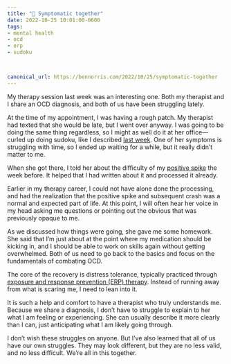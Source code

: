 ```yaml
---
title: "🧠 Symptomatic together"
date: 2022-10-25 10:01:00-0600
tags:
- mental health
- ocd
- erp
- sudoku



canonical_url: https://bennorris.com/2022/10/25/symptomatic-together
---
```


My therapy session last week was an interesting one. Both my therapist and I share an OCD diagnosis, and both of us have been struggling lately.

At the time of my appointment, I was having a rough patch. My therapist had texted that she would be late, but I went over anyway. I was going to be doing the same thing regardless, so I might as well do it at her office—curled up doing sudoku, like I described [last week](https://bennorris.com/2022/10/20/return-of-sudoku). One of her symptoms is struggling with time, so I ended up waiting for a while, but it really didn’t matter to me.

When she got there, I told her about the difficulty of my [positive spike](https://bennorris.com/2022/10/18/a-positive-spike) the week before. It helped that I had written about it and processed it already.

Earlier in my therapy career, I could not have alone done the processing, and had the realization that the positive spike and subsequent crash was a normal and expected part of life. At this point, I will often hear her voice in my head asking me questions or pointing out the obvious that was previously opaque to me.

As we discussed how things were going, she gave me some homework. She said that I’m just about at the point where my medication should be kicking in, and I should be able to work on skills again without getting overwhelmed. Both of us need to go back to the basics and focus on the fundamentals of combating OCD.

The core of the recovery is distress tolerance, typically practiced through [exposure and response prevention (ERP) therapy](https://bennorris.com/tags/erp/). Instead of running away from what is scaring me, I need to lean into it.

It is such a help and comfort to have a therapist who truly understands me. Because we share a diagnosis, I don’t have to struggle to explain to her what I am feeling or experiencing. She can usually describe it more clearly than I can, just anticipating what I am likely going through.

I don’t wish these struggles on anyone. But I’ve also learned that all of us have our own struggles. They may look different, but they are no less valid, and no less difficult. We’re all in this together.




